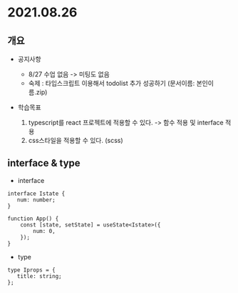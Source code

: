 # 2021.08.26

## 개요

-  공지사항

   -  8/27 수업 없음 -> 미팅도 없음
   -  숙제 : 타입스크립트 이용해서 todolist 추가 성공하기 (문서이름: 본인이름.zip)

-  학습목표
   1. typescript를 react 프로젝트에 적용할 수 있다.
      -> 함수 적용 및 interface 적용
   2. css스타일을 적용할 수 있다. (scss)

## interface & type

-  interface

```
interface Istate {
   num: number;
}

function App() {
    const [state, setState] = useState<Istate>({
        num: 0,
    });
}
```

-  type

```
type Iprops = {
   title: string;
};
```
